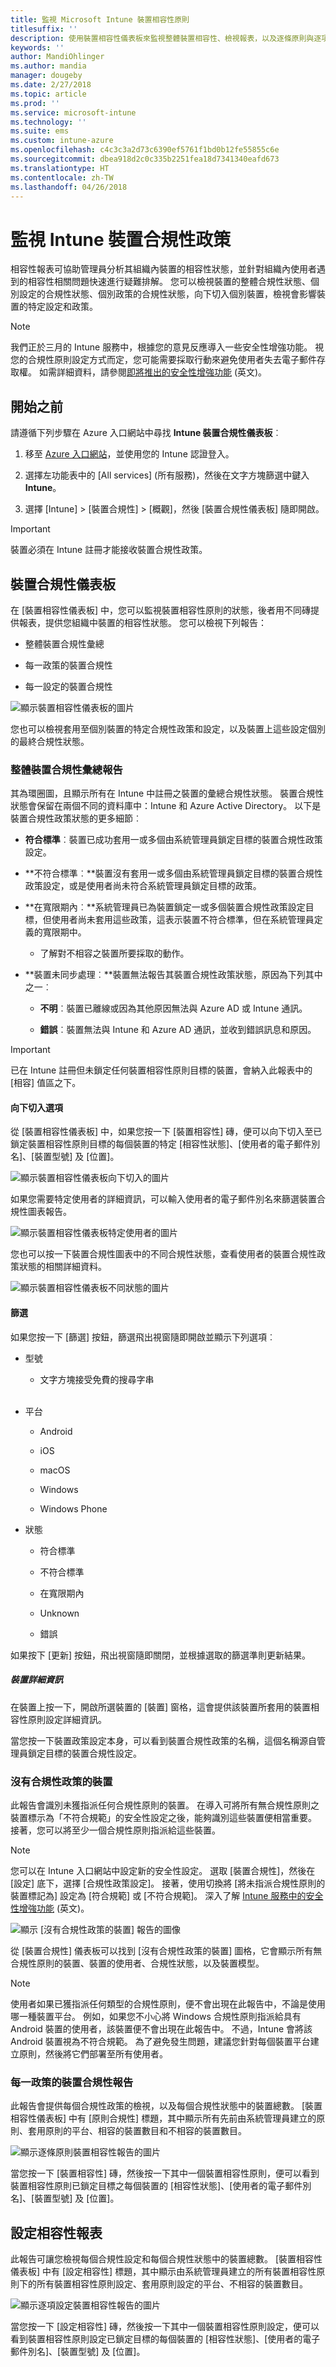 ```yaml
---
title: 監視 Microsoft Intune 裝置相容性原則
titlesuffix: ''
description: 使用裝置相容性儀表板來監視整體裝置相容性、檢視報表，以及逐條原則與逐項設定地檢視裝置相容性。
keywords: ''
author: MandiOhlinger
ms.author: mandia
manager: dougeby
ms.date: 2/27/2018
ms.topic: article
ms.prod: ''
ms.service: microsoft-intune
ms.technology: ''
ms.suite: ems
ms.custom: intune-azure
ms.openlocfilehash: c4c3c3a2d73c6390ef5761f1bd0b12fe55855c6e
ms.sourcegitcommit: dbea918d2c0c335b2251fea18d7341340eafd673
ms.translationtype: HT
ms.contentlocale: zh-TW
ms.lasthandoff: 04/26/2018
---
```

# <a name="monitor-intune-device-compliance-policies"></a>監視 Intune 裝置合規性政策

相容性報表可協助管理員分析其組織內裝置的相容性狀態，並針對組織內使用者遇到的相容性相關問題快速進行疑難排解。 您可以檢視裝置的整體合規性狀態、個別設定的合規性狀態、個別政策的合規性狀態，向下切入個別裝置，檢視會影響裝置的特定設定和政策。

> [!NOTE]
> 我們正於三月的 Intune 服務中，根據您的意見反應導入一些安全性增強功能。 視您的合規性原則設定方式而定，您可能需要採取行動來避免使用者失去電子郵件存取權。 如需詳細資料，請參閱[即將推出的安全性增強功能](https://blogs.technet.microsoft.com/intunesupport/2018/02/09/updated-upcoming-security-enhancements-in-the-intune-service/) \(英文\)。

## <a name="before-you-begin"></a>開始之前

請遵循下列步驟在 Azure 入口網站中尋找 **Intune 裝置合規性儀表板**︰

1.  移至 [Azure 入口網站](https://portal.azure.com)，並使用您的 Intune 認證登入。

2.  選擇左功能表中的 [All services] (所有服務)，然後在文字方塊篩選中鍵入 **Intune**。

3.  選擇 [Intune] &gt; [裝置合規性] &gt; [概觀]，然後 [裝置合規性儀表板] 隨即開啟。

> [!IMPORTANT]
> 裝置必須在 Intune 註冊才能接收裝置合規性政策。

## <a name="device-compliance-dashboard"></a>裝置合規性儀表板

在 [裝置相容性儀表板] 中，您可以監視裝置相容性原則的狀態，後者用不同磚提供報表，提供您組織中裝置的相容性狀態。 您可以檢視下列報告：

-   整體裝置合規性彙總

-   每一政策的裝置合規性

-   每一設定的裝置合規性

![顯示裝置相容性儀表板的圖片](./media/idc-1.png)

您也可以檢視套用至個別裝置的特定合規性政策和設定，以及裝置上這些設定個別的最終合規性狀態。

### <a name="overall-device-compliance-aggregate-report"></a>整體裝置合規性彙總報告

其為環圈圖，且顯示所有在 Intune 中註冊之裝置的彙總合規性狀態。 裝置合規性狀態會保留在兩個不同的資料庫中：Intune 和 Azure Active Directory。 以下是裝置合規性政策狀態的更多細節︰

-   **符合標準**︰裝置已成功套用一或多個由系統管理員鎖定目標的裝置合規性政策設定。

-   **不符合標準︰**裝置沒有套用一或多個由系統管理員鎖定目標的裝置合規性政策設定，或是使用者尚未符合系統管理員鎖定目標的政策。

-   **在寬限期內︰**系統管理員已為裝置鎖定一或多個裝置合規性政策設定目標，但使用者尚未套用這些政策，這表示裝置不符合標準，但在系統管理員定義的寬限期中。

    -   了解對不相容之裝置所要採取的動作。

-   **裝置未同步處理︰**裝置無法報告其裝置合規性政策狀態，原因為下列其中之一︰

    -   **不明**︰裝置已離線或因為其他原因無法與 Azure AD 或 Intune 通訊。

    -   **錯誤**︰裝置無法與 Intune 和 Azure AD 通訊，並收到錯誤訊息和原因。

> [!IMPORTANT]
> 已在 Intune 註冊但未鎖定任何裝置相容性原則目標的裝置，會納入此報表中的 [相容] 值區之下。

#### <a name="drill-down-option"></a>向下切入選項

從 [裝置相容性儀表板] 中，如果您按一下 [裝置相容性] 磚，便可以向下切入至已鎖定裝置相容性原則目標的每個裝置的特定 [相容性狀態]、[使用者的電子郵件別名]、[裝置型號] 及 [位置]。

![顯示裝置相容性儀表板向下切入的圖片](./media/idc-2.png)

如果您需要特定使用者的詳細資訊，可以輸入使用者的電子郵件別名來篩選裝置合規性圖表報告。

![顯示裝置相容性儀表板特定使用者的圖片](./media/idc-3.png)

您也可以按一下裝置合規性圖表中的不同合規性狀態，查看使用者的裝置合規性政策狀態的相關詳細資料。

![顯示裝置相容性儀表板不同狀態的圖片](./media/idc-4.png)

#### <a name="filter"></a>篩選

如果您按一下 [篩選] 按鈕，篩選飛出視窗隨即開啟並顯示下列選項︰

-   型號

    -   文字方塊接受免費的搜尋字串
<br></br>
-   平台

    -   Android

    -   iOS

    -   macOS

    -   Windows

    -   Windows Phone

-   狀態

    -   符合標準

    -   不符合標準

    -   在寬限期內

    -   Unknown

    -   錯誤

如果按下 [更新] 按鈕，飛出視窗隨即關閉，並根據選取的篩選準則更新結果。

##### <a name="device-details"></a>裝置詳細資訊

在裝置上按一下，開啟所選裝置的 [裝置] 窗格，這會提供該裝置所套用的裝置相容性原則設定詳細資訊。

當您按一下裝置政策設定本身，可以看到裝置合規性政策的名稱，這個名稱源自管理員鎖定目標的裝置合規性設定。

### <a name="devices-without-compliance-policy"></a>沒有合規性政策的裝置
此報告會識別未獲指派任何合規性原則的裝置。 在導入可將所有無合規性原則之裝置標示為「不符合規範」的安全性設定之後，能夠識別這些裝置便相當重要。 接著，您可以將至少一個合規性原則指派給這些裝置。

> [!NOTE]
> 您可以在 Intune 入口網站中設定新的安全性設定。 選取 [裝置合規性]，然後在 [設定] 底下，選擇 [合規性政策設定]。 接著，使用切換將 [將未指派合規性原則的裝置標記為] 設定為 [符合規範] 或 [不符合規範]。 深入了解 [Intune 服務中的安全性增強功能](https://blogs.technet.microsoft.com/intunesupport/2018/02/09/updated-upcoming-security-enhancements-in-the-intune-service/) \(英文\)。

![顯示 [沒有合規性政策的裝置] 報告的圖像](./media/idc-12.png)

從 [裝置合規性] 儀表板可以找到 [沒有合規性政策的裝置] 圖格，它會顯示所有無合規性原則的裝置、裝置的使用者、合規性狀態，以及裝置模型。

> [!NOTE]
> 使用者如果已獲指派任何類型的合規性原則，便不會出現在此報告中，不論是使用哪一種裝置平台。 例如，如果您不小心將 Windows 合規性原則指派給具有 Android 裝置的使用者，該裝置便不會出現在此報告中。 不過，Intune 會將該 Android 裝置視為不符合規範。 為了避免發生問題，建議您針對每個裝置平台建立原則，然後將它們部署至所有使用者。

### <a name="per-policy-device-compliance-report"></a>每一政策的裝置合規性報告

此報告會提供每個合規性政策的檢視，以及每個合規性狀態中的裝置總數。 [裝置相容性儀表板] 中有 [原則合規性] 標題，其中顯示所有先前由系統管理員建立的原則、套用原則的平台、相容的裝置數目和不相容的裝置數目。

![顯示逐條原則裝置相容性報告的圖片](./media/idc-8.png)

當您按一下 [裝置相容性] 磚，然後按一下其中一個裝置相容性原則，便可以看到裝置相容性原則已鎖定目標之每個裝置的 [相容性狀態]、[使用者的電子郵件別名]、[裝置型號] 及 [位置]。

## <a name="setting-compliance-report"></a>設定相容性報表

此報告可讓您檢視每個合規性設定和每個合規性狀態中的裝置總數。 [裝置相容性儀表板] 中有 [設定相容性] 標題，其中顯示由系統管理員建立的所有裝置相容性原則下的所有裝置相容性原則設定、套用原則設定的平台、不相容的裝置數目。

![顯示逐項設定裝置相容性報告的圖片](./media/idc-10.png)

當您按一下 [設定相容性] 磚，然後按一下其中一個裝置相容性原則設定，便可以看到裝置相容性原則設定已鎖定目標的每個裝置的 [相容性狀態]、[使用者的電子郵件別名]、[裝置型號] 及 [位置]。
